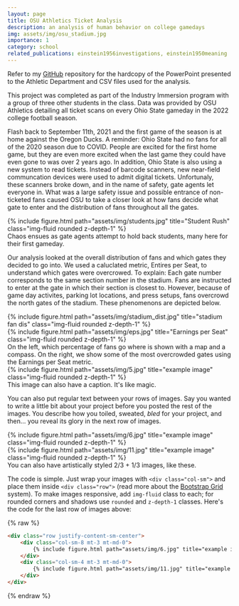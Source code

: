 ```yaml
---
layout: page
title: OSU Athletics Ticket Analysis
description: an analysis of human behavior on college gamedays
img: assets/img/osu_stadium.jpg
importance: 1
category: school
related_publications: einstein1956investigations, einstein1950meaning
---
```


Refer to my <a href="https://github.com/shall0ts/Projects">GitHub</a> repository for the hardcopy of the PowerPoint presented to the Athletic Department and CSV files used for the analysis. 

This project was completed as part of the Industry Immersion program with a group of three other students in the class. Data was provided by OSU Athletics detailing all ticket scans on every Ohio State gameday in the 2022 college football season. 

Flash back to September 11th, 2021 and the first game of the season is at home against the Oregon Ducks. A reminder: Ohio State had no fans for all of the 2020 season due to COVID. People are excited for the first home game, but they are even more excited when the last game they could have even gone to was over 2 years ago. In addition, Ohio State is also using a new system to read tickets. Instead of barcode scanners, new near-field communcation devices were used to admit digital tickets. Unfortunaly, these scanners broke down, and in the name of safety, gate agents let everyone in. What was a large safety issue and possible entrance of non-ticketed fans caused OSU to take a closer look at how fans decide what gate to enter and the distribution of fans throughout all the gates. 

<div class="row">
    <div class="col-sm mt-3 mt-md-0">
        {% include figure.html path="assets/img/students.jpg" title="Student Rush" class="img-fluid rounded z-depth-1" %}
    </div>
</div>
<div class="caption">
    Chaos ensues as gate agents attempt to hold back students, many here for their first gameday. 
</div>

Our analysis looked at the overall distribution of fans and which gates they decided to go into. We used a caluclated metric, Entires per Seat, to understand which gates were overcrowed. To explain: Each gate number corresponds to the same section number in the stadium. Fans are instructed to enter at the gate in which their section is closest to. However, because of game day activites, parking lot locations, and press setups, fans overcrowd the north gates of the stadium. These phenomenons are depicted below. 

<div class="row">
    <div class="col-sm mt-3 mt-md-0">
        {% include figure.html path="assets/img/stadium_dist.jpg" title="stadium fan dis" class="img-fluid rounded z-depth-1" %}
    </div>
    <div class="col-sm mt-3 mt-md-0">
        {% include figure.html path="assets/img/eps.jpg" title="Earnings per Seat" class="img-fluid rounded z-depth-1" %}
    </div>
</div>
<div class="caption">
    On the left, which percentage of fans go where is shown with a map and a compass. On the right, we show some of the most overcrowded gates using the Earnings per Seat metric.
</div>
<div class="row">
    <div class="col-sm mt-3 mt-md-0">
        {% include figure.html path="assets/img/5.jpg" title="example image" class="img-fluid rounded z-depth-1" %}
    </div>
</div>
<div class="caption">
    This image can also have a caption. It's like magic.
</div>

You can also put regular text between your rows of images.
Say you wanted to write a little bit about your project before you posted the rest of the images.
You describe how you toiled, sweated, *bled* for your project, and then... you reveal its glory in the next row of images.


<div class="row justify-content-sm-center">
    <div class="col-sm-8 mt-3 mt-md-0">
        {% include figure.html path="assets/img/6.jpg" title="example image" class="img-fluid rounded z-depth-1" %}
    </div>
    <div class="col-sm-4 mt-3 mt-md-0">
        {% include figure.html path="assets/img/11.jpg" title="example image" class="img-fluid rounded z-depth-1" %}
    </div>
</div>
<div class="caption">
    You can also have artistically styled 2/3 + 1/3 images, like these.
</div>


The code is simple.
Just wrap your images with `<div class="col-sm">` and place them inside `<div class="row">` (read more about the <a href="https://getbootstrap.com/docs/4.4/layout/grid/">Bootstrap Grid</a> system).
To make images responsive, add `img-fluid` class to each; for rounded corners and shadows use `rounded` and `z-depth-1` classes.
Here's the code for the last row of images above:

{% raw %}
```html
<div class="row justify-content-sm-center">
    <div class="col-sm-8 mt-3 mt-md-0">
        {% include figure.html path="assets/img/6.jpg" title="example image" class="img-fluid rounded z-depth-1" %}
    </div>
    <div class="col-sm-4 mt-3 mt-md-0">
        {% include figure.html path="assets/img/11.jpg" title="example image" class="img-fluid rounded z-depth-1" %}
    </div>
</div>
```
{% endraw %}
